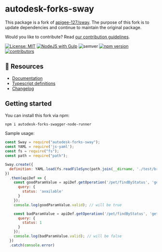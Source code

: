 # autodesk-forks-sway

This package is a fork of [apigee-127/sway](https://github.com/apigee-127/sway).
The purpose of this fork is to update dependencies and continue to maintain the original package.

Would you like to contribute? Read [our contribution guidelines](./CONTRIBUTING.md).

[![License: MIT](https://img.shields.io/badge/License-MIT-yellow.svg)](https://opensource.org/licenses/MIT)
[![NodeJS with Gulp](https://github.com/autodesk-forks/sway/actions/workflows/npm-gulp.yml/badge.svg)](https://github.com/autodesk-forks/sway/actions/workflows/npm-gulp.yml)
![semver](https://img.shields.io/badge/semver-2.0.0-blue)
[![npm version](https://badgen.net/npm/v/autodesk-forks-sway)](https://www.npmjs.com/package/autodesk-forks-sway)
[![contributors](https://img.shields.io/github/contributors/autodesk-forks/sway)](https://github.com/autodesk-forks/sway/graphs/contributors)

## :book: Resources

- [Documentation](./docs/API.md)
- [Typescript definitions](./index.d.ts)
- [Changelog](https://github.com/autodesk-forks/sway/releases)

## Getting started

You can install this fork via npm:
```bash
npm i autodesk-forks-swagger-node-runner
```

Sample usage:
```javascript
const Sway = require("autodesk-forks-sway");
const YAML = require('js-yaml');
const fs = require("fs");
const path = require("path");

Sway.create({
  definition: YAML.load(fs.readFileSync(path.join(__dirname, './test/browser/documents/2.0/swagger.yaml'), 'utf8')),
})
  .then(apiDef => {
    const goodParamValue = apiDef.getOperation('/pet/findByStatus', 'get').getParameter('status').getValue({
      query: {
        status: 'available'
      }
    });
    console.log(goodParamValue.valid); // will be true

    const badParamValue = apiDef.getOperation('/pet/findByStatus', 'get').getParameter('status').getValue({
      query: {
        status: 1
      }
    });
    console.log(badParamValue.valid); // will be false
  })
  .catch(console.error)
```
